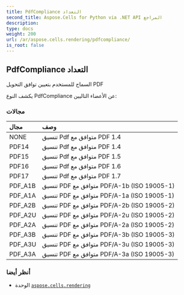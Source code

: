 ```yaml
---
title: PdfCompliance التعداد
second_title: Aspose.Cells for Python via .NET API المراجع
description:
type: docs
weight: 200
url: /ar/aspose.cells.rendering/pdfcompliance/
is_root: false
---
```

##  PdfCompliance التعداد
السماح للمستخدم بتعيين توافق التحويل PDF



يكشف النوع PdfCompliance عن الأعضاء التاليين:

###  مجالات
| مجال| وصف|
| :- | :- |
| NONE | تنسيق Pdf متوافق مع PDF 1.4|
| PDF14 | تنسيق Pdf متوافق مع PDF 1.4|
| PDF15 | تنسيق Pdf متوافق مع PDF 1.5|
| PDF16 | تنسيق Pdf متوافق مع PDF 1.6|
| PDF17 | تنسيق Pdf متوافق مع PDF 1.7|
| PDF_A1B | تنسيق PDF متوافق مع PDF/A-1b (ISO 19005-1)|
| PDF_A1A | تنسيق PDF متوافق مع PDF/A-1a (ISO 19005-1)|
| PDF_A2B | تنسيق PDF متوافق مع PDF/A-2b (ISO 19005-2)|
| PDF_A2U | تنسيق PDF متوافق مع PDF/A-2u (ISO 19005-2)|
| PDF_A2A | تنسيق PDF متوافق مع PDF/A-2a (ISO 19005-2)|
| PDF_A3B | تنسيق PDF متوافق مع PDF/A-3b (ISO 19005-3)|
| PDF_A3U | تنسيق PDF متوافق مع PDF/A-3u (ISO 19005-3)|
| PDF_A3A | تنسيق PDF متوافق مع PDF/A-3a (ISO 19005-3)|



###  أنظر أيضا
* الوحدة [`aspose.cells.rendering`](..)
